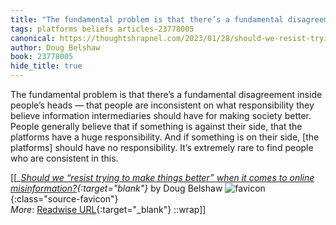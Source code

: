 ```yaml
---
title: "The fundamental problem is that there’s a fundamental disagreement inside ..."
tags: platforms beliefs articles-23778005
canonical: https://thoughtshrapnel.com/2023/01/28/should-we-resist-trying-to-make-things-better-when-it-comes-to-online-misinformation/
author: Doug Belshaw
book: 23778005
hide_title: true
---
```


The fundamental problem is that there’s a fundamental disagreement inside people’s heads — that people are inconsistent on what responsibility they believe information intermediaries should have for making society better. People generally believe that if something is against their side, that the platforms have a huge responsibility. And if something is on their side, [the platforms] should have no responsibility. It’s extremely rare to find people who are consistent in this.


[[<cite>_[Should we “resist trying to make things better” when it comes to online misinformation?](https://thoughtshrapnel.com/2023/01/28/should-we-resist-trying-to-make-things-better-when-it-comes-to-online-misinformation/){:target="_blank"}_</cite> by Doug Belshaw ![favicon](https://s2.googleusercontent.com/s2/favicons?domain=thoughtshrapnel.com){:class="source-favicon"}<br>
_More_: [Readwise URL](https://readwise.io/open/465083078){:target="_blank"}
::wrap]]